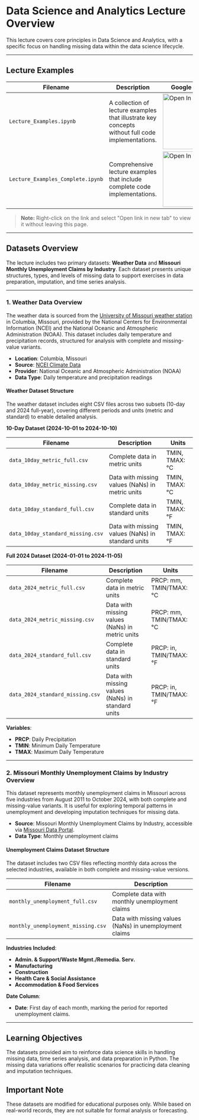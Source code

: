 # Data Science and Analytics Lecture Overview

This lecture covers core principles in Data Science and Analytics, with a specific focus on handling missing data within the data science lifecycle.

---

## Lecture Examples

| Filename                        | Description                                       | Google Colab       |
|---------------------------------|---------------------------------------------------|---------------------|
| `Lecture_Examples.ipynb`       | A collection of lecture examples that illustrate key concepts without full code implementations. | [<img src="https://colab.research.google.com/assets/colab-badge.svg" alt="Open In Colab" width="150"/>](https://colab.research.google.com/github/HatefDastour/DSA_Lecture/blob/main/lecture_examples/Lecture_Examples.ipynb) |
| `Lecture_Examples_Complete.ipynb` | Comprehensive lecture examples that include complete code implementations. | [<img src="https://colab.research.google.com/assets/colab-badge.svg" alt="Open In Colab" width="150"/>](https://colab.research.google.com/github/HatefDastour/DSA_Lecture/blob/main/lecture_examples/Lecture_Examples_Complete.ipynb) |

> **Note:** Right-click on the link and select "Open link in new tab" to view it without leaving this page.

---

## Datasets Overview

The lecture includes two primary datasets: **Weather Data** and **Missouri Monthly Unemployment Claims by Industry**. Each dataset presents unique structures, types, and levels of missing data to support exercises in data preparation, imputation, and time series analysis.

---

### 1. Weather Data Overview

The weather data is sourced from the [University of Missouri weather station](https://www.ncei.noaa.gov/cdo-web/datasets/GHCND/stations/GHCND:USC00231801/detail) in Columbia, Missouri, provided by the National Centers for Environmental Information (NCEI) and the National Oceanic and Atmospheric Administration (NOAA). This dataset includes daily temperature and precipitation records, structured for analysis with complete and missing-value variants.

- **Location**: Columbia, Missouri  
- **Source**: [NCEI Climate Data](https://www.ncei.noaa.gov/cdo-web/)  
- **Provider**: National Oceanic and Atmospheric Administration (NOAA)  
- **Data Type**: Daily temperature and precipitation readings  

#### Weather Dataset Structure

The weather dataset includes eight CSV files across two subsets (10-day and 2024 full-year), covering different periods and units (metric and standard) to enable detailed analysis.

**10-Day Dataset (2024-10-01 to 2024-10-10)**

| Filename                    | Description                                      | Units       |
|-----------------------------|--------------------------------------------------|-------------|
| `data_10day_metric_full.csv`| Complete data in metric units                    | TMIN, TMAX: °C |
| `data_10day_metric_missing.csv`| Data with missing values (NaNs) in metric units | TMIN, TMAX: °C |
| `data_10day_standard_full.csv`| Complete data in standard units                  | TMIN, TMAX: °F |
| `data_10day_standard_missing.csv`| Data with missing values (NaNs) in standard units| TMIN, TMAX: °F |

**Full 2024 Dataset (2024-01-01 to 2024-11-05)**

| Filename                    | Description                                      | Units       |
|-----------------------------|--------------------------------------------------|-------------|
| `data_2024_metric_full.csv` | Complete data in metric units                    | PRCP: mm, TMIN/TMAX: °C |
| `data_2024_metric_missing.csv` | Data with missing values (NaNs) in metric units | PRCP: mm, TMIN/TMAX: °C |
| `data_2024_standard_full.csv` | Complete data in standard units                  | PRCP: in, TMIN/TMAX: °F |
| `data_2024_standard_missing.csv` | Data with missing values (NaNs) in standard units| PRCP: in, TMIN/TMAX: °F |

**Variables**:  
- **PRCP**: Daily Precipitation  
- **TMIN**: Minimum Daily Temperature  
- **TMAX**: Maximum Daily Temperature  

---

### 2. Missouri Monthly Unemployment Claims by Industry Overview

This dataset represents monthly unemployment claims in Missouri across five industries from August 2011 to October 2024, with both complete and missing-value variants. It is useful for exploring temporal patterns in unemployment and developing imputation techniques for missing data.

- **Source**: Missouri Monthly Unemployment Claims by Industry, accessible via [Missouri Data Portal](https://data.mo.gov/Labor/Missouri-Monthly-Unemployment-Claims-By-Industry/cj66-t7xq/about_data).
- **Data Type**: Monthly unemployment claims

#### Unemployment Claims Dataset Structure

The dataset includes two CSV files reflecting monthly data across the selected industries, available in both complete and missing-value versions.

| Filename                        | Description                                      |
|---------------------------------|--------------------------------------------------|
| `monthly_unemployment_full.csv` | Complete data with monthly unemployment claims   |
| `monthly_unemployment_missing.csv` | Data with missing values (NaNs) in unemployment claims |

**Industries Included**:  
- **Admin. & Support/Waste Mgmt./Remedia. Serv.**
- **Manufacturing**
- **Construction**
- **Health Care & Social Assistance**
- **Accommodation & Food Services**

**Date Column**:  
- **Date**: First day of each month, marking the period for reported unemployment claims.

---

## Learning Objectives

The datasets provided aim to reinforce data science skills in handling missing data, time series analysis, and data preparation in Python. The missing data variations offer realistic scenarios for practicing data cleaning and imputation techniques.

## Important Note

These datasets are modified for educational purposes only. While based on real-world records, they are not suitable for formal analysis or forecasting.